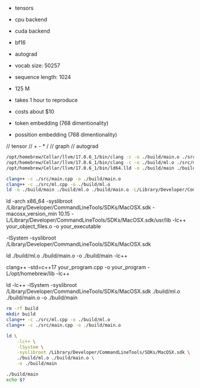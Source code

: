 - tensors
- cpu backend
- cuda backend
- bf16
- autograd














- vocab size: 50257
- sequence length: 1024
- 125 M
- takes 1 hour to reproduce
- costs about $10

- token embedding (768 dimentionality)
- possition embedding (768 dimentionality)

// tensor
// + - * /
// graph
// autograd


```bash
/opt/homebrew/Cellar/llvm/17.0.6_1/bin/clang -c -o ./build/main.o ./src/main.cpp
/opt/homebrew/Cellar/llvm/17.0.6_1/bin/clang -c -o ./build/ml.o ./src/ml.cpp
/opt/homebrew/Cellar/llvm/17.0.6_1/bin/ld64.lld -o ./build/main ./build/ml.o ./build.main.o
```

```bash
clang++ -c ./src/main.cpp -o ./build/main.o
clang++ -c ./src/ml.cpp -o ./build/ml.o
ld -o ./build/main ./build/ml.o ./build/main.o -L/Library/Developer/CommandLineTools/SDKs/MacOSX.sdk/usr/lib -lc++
```


ld -arch x86_64 -syslibroot /Library/Developer/CommandLineTools/SDKs/MacOSX.sdk -macosx_version_min 10.15 -L/Library/Developer/CommandLineTools/SDKs/MacOSX.sdk/usr/lib -lc++ your_object_files.o -o your_executable



-lSystem -syslibroot /Library/Developer/CommandLineTools/SDKs/MacOSX.sdk

ld ./build/ml.o ./build/main.o -o ./build/main -lc++


clang++ -std=c++17 your_program.cpp -o your_program -L/opt/homebrew/lib -lc++


ld -lc++ -lSystem -syslibroot /Library/Developer/CommandLineTools/SDKs/MacOSX.sdk ./build/ml.o ./build/main.o -o ./build/main



```bash
rm -rf build
mkdir build
clang++ -c ./src/ml.cpp -o ./build/ml.o
clang++ -c ./src/main.cpp -o ./build/main.o

ld \
    -lc++ \
    -lSystem \
    -syslibroot /Library/Developer/CommandLineTools/SDKs/MacOSX.sdk \
    ./build/ml.o ./build/main.o \
    -o ./build/main

./build/main
echo $?
```
